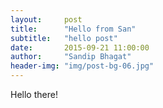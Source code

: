 ```yaml
---
layout:     post
title:      "Hello from San"
subtitle:   "hello post"
date:       2015-09-21 11:00:00
author:     "Sandip Bhagat"
header-img: "img/post-bg-06.jpg"
---
```


<p>Hello there!</p>
